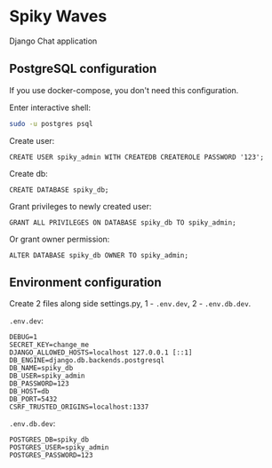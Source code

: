 # Spiky Waves

Django Chat application

## PostgreSQL configuration

If you use docker-compose, you don't need this configuration.

Enter interactive shell:

```bash
sudo -u postgres psql
```

Create user:

```psql
CREATE USER spiky_admin WITH CREATEDB CREATEROLE PASSWORD '123';
```

Create db:

```psql
CREATE DATABASE spiky_db;
```

Grant privileges to newly created user:

```psql
GRANT ALL PRIVILEGES ON DATABASE spiky_db TO spiky_admin;
```

Or grant owner permission:

```psql
ALTER DATABASE spiky_db OWNER TO spiky_admin;
```

## Environment configuration

Create 2 files along side settings.py, 1 - `.env.dev`, 2 - `.env.db.dev`.

`.env.dev`:

```env
DEBUG=1
SECRET_KEY=change_me
DJANGO_ALLOWED_HOSTS=localhost 127.0.0.1 [::1]
DB_ENGINE=django.db.backends.postgresql
DB_NAME=spiky_db
DB_USER=spiky_admin
DB_PASSWORD=123
DB_HOST=db
DB_PORT=5432
CSRF_TRUSTED_ORIGINS=localhost:1337
```

`.env.db.dev`:

```env
POSTGRES_DB=spiky_db
POSTGRES_USER=spiky_admin
POSTGRES_PASSWORD=123
```
